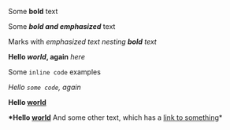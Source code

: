 Some **bold** text

Some **_bold and emphasized_** text

Marks with _emphasized text nesting **bold** text_

**Hello _world_, again** _here_

Some `inline code` examples

_Hello `some code`, again_

**Hello [world](https://example.com 'Example Site')**

**\*Hello [world](https://example.com 'Example Site')** And some other text, which has a [link to something](https://something.com)\*
